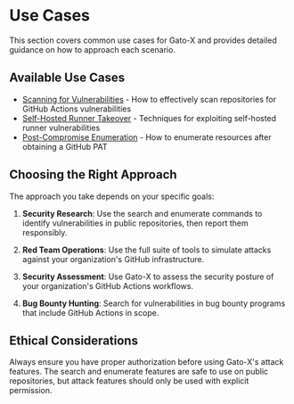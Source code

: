 # Use Cases

This section covers common use cases for Gato-X and provides detailed guidance on how to approach each scenario.

## Available Use Cases

- [Scanning for Vulnerabilities](scanning.md) - How to effectively scan repositories for GitHub Actions vulnerabilities
- [Self-Hosted Runner Takeover](runner-takeover.md) - Techniques for exploiting self-hosted runner vulnerabilities
- [Post-Compromise Enumeration](post-compromise.md) - How to enumerate resources after obtaining a GitHub PAT

## Choosing the Right Approach

The approach you take depends on your specific goals:

1. **Security Research**: Use the search and enumerate commands to identify vulnerabilities in public repositories, then report them responsibly.

2. **Red Team Operations**: Use the full suite of tools to simulate attacks against your organization's GitHub infrastructure.

3. **Security Assessment**: Use Gato-X to assess the security posture of your organization's GitHub Actions workflows.

4. **Bug Bounty Hunting**: Search for vulnerabilities in bug bounty programs that include GitHub Actions in scope.

## Ethical Considerations

Always ensure you have proper authorization before using Gato-X's attack features. The search and enumerate features are safe to use on public repositories, but attack features should only be used with explicit permission.
